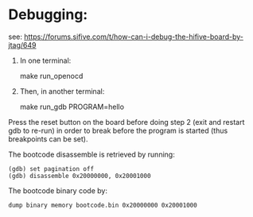 Debugging:
==========

see: https://forums.sifive.com/t/how-can-i-debug-the-hifive-board-by-jtag/649

1) In one terminal:
	
	make run_openocd
	
2) Then, in another terminal:

	make run_gdb PROGRAM=hello
	
Press the reset button on the board before doing step 2 (exit and restart gdb to re-run) in order to break before the program is started (thus breakpoints can be set).



The bootcode disassemble is retrieved by running:

	(gdb) set pagination off
	(gdb) disassemble 0x20000000, 0x20001000


The bootcode binary code by:

	dump binary memory bootcode.bin 0x20000000 0x20001000

